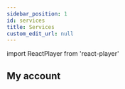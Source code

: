 ```yaml
---
sidebar_position: 1
id: services
title: Services
custom_edit_url: null
---
```

import ReactPlayer from 'react-player'

## My account